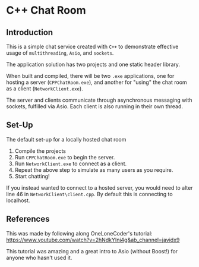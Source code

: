 # C++ Chat Room
## Introduction
This is a simple chat service created with `C++` to demonstrate effective usage of `multithreading`, `Asio`, and `sockets`.

The application solution has two projects and one static header library.

When built and compiled, there will be two `.exe` applications, one for hosting a server (`CPPChatRoom.exe`), and another for "using" the chat room as a client (`NetworkClient.exe`).

The server and clients communicate through asynchronous messaging with sockets, fulfilled via Asio. Each client is also running in their own thread.


## Set-Up
The default set-up for a locally hosted chat room
1. Compile the projects
1. Run `CPPChatRoom.exe` to begin the server.
1. Run `NetworkClient.exe` to connect as a client.
1. Repeat the above step to simulate as many users as you require.
1. Start chatting!

If you instead wanted to connect to a hosted server, you would need to alter line 46 in `NetworkClient\client.cpp`. By default this is connecting to localhost.
## References
This was made by following along OneLoneCoder's tutorial: https://www.youtube.com/watch?v=2hNdkYInj4g&ab_channel=javidx9

This tutorial was amazing and a great intro to Asio (without Boost!) for anyone who hasn't used it.
